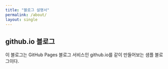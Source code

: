 ```yaml
---
title: "블로그 설명서"
permalink: /about/
layout: single
---
```


## github.io 블로그

이 블로그는 GitHub Pages 블로그 서비스인 github.io를 같이 만들어보는 샘플 블로그이다.